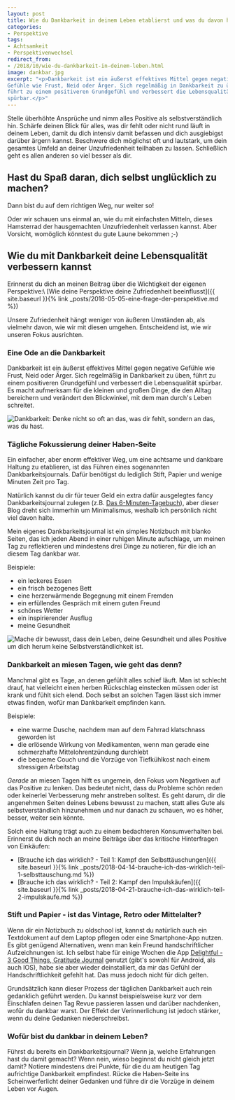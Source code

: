 ```yaml
---
layout: post
title: Wie du Dankbarkeit in deinem Leben etablierst und was du davon hast
categories:
- Perspektive
tags:
- Achtsamkeit
- Perspektivenwechsel
redirect_from:
- /2018/10/wie-du-dankbarkeit-in-deinem-leben.html
image: dankbar.jpg
excerpt: "<p>Dankbarkeit ist ein äußerst effektives Mittel gegen negative
Gefühle wie Frust, Neid oder Ärger. Sich regelmäßig in Dankbarkeit zu üben,
führt zu einem positiveren Grundgefühl und verbessert die Lebensqualität
spürbar.</p>"
---
```


Stelle überhöhte Ansprüche und nimm alles Positive als
selbstverständlich hin. Schärfe deinen Blick für alles, was dir fehlt
oder nicht rund läuft in deinem Leben, damit du dich intensiv damit
befassen und dich ausgiebigst darüber ärgern kannst. Beschwere dich
möglichst oft und lautstark, um dein gesamtes Umfeld an deiner
Unzufriedenheit teilhaben zu lassen. Schließlich geht es allen anderen
so viel besser als dir.

## Hast du Spaß daran, dich selbst unglücklich zu machen?

Dann bist du auf dem richtigen Weg, nur weiter so!

Oder wir schauen uns einmal an, wie du mit einfachsten Mitteln, dieses
Hamsterrad der hausgemachten Unzufriedenheit verlassen kannst. Aber
Vorsicht, womöglich könntest du gute Laune bekommen ;-)

## Wie du mit Dankbarkeit deine Lebensqualität verbessern kannst

Erinnerst du dich an meinen Beitrag über die Wichtigkeit der eigenen
Perspektive:\\
[Wie deine Perspektive deine Zufriedenheit beeinflusst]({{ site.baseurl }}{% link _posts/2018-05-05-eine-frage-der-perspektive.md %})

Unsere Zufriedenheit hängt weniger von äußeren Umständen ab, als
vielmehr davon, wie wir mit diesen umgehen. Entscheidend ist, wie wir
unseren Fokus ausrichten.

### Eine Ode an die Dankbarkeit

Dankbarkeit ist ein äußerst effektives Mittel gegen negative Gefühle wie
Frust, Neid oder Ärger. Sich regelmäßig in Dankbarkeit zu üben, führt zu
einem positiveren Grundgefühl und verbessert die Lebensqualität spürbar.
Es macht aufmerksam für die kleinen und großen Dinge, die den Alltag
bereichern und verändert den Blickwinkel, mit dem man durch's Leben
schreitet.

![Dankbarkeit: Denke nicht so oft an das, was dir fehlt, sondern an das, was du hast.]({{site.baseurl}}/assets/img/posts/dankbar.jpg)

### Tägliche Fokussierung deiner Haben-Seite

Ein einfacher, aber enorm effektiver Weg, um eine achtsame und dankbare
Haltung zu etablieren, ist das Führen eines sogenannten
Dankbarkeitsjournals. Dafür benötigst du lediglich Stift, Papier und
wenige Minuten Zeit pro Tag.

Natürlich kannst du dir für teuer Geld ein extra dafür ausgelegtes fancy
Dankbarkeitsjournal zulegen (z.B. [Das
6-Minuten-Tagebuch](https://www.amazon.de/Das-6-Minuten-Tagebuch-orchidee-Leben-ver%C3%A4ndert/dp/3499633868/ref=mp_s_a_1_1?__mk_de_DE=%C3%85M%C3%85Z%C3%95%C3%91&qid=1538647234&sr=8-1&pi=AC_SX236_SY340_FMwebp_QL65&keywords=dankbarkeitstagebuch&dpPl=1&dpID=31tkKzvYk-L&ref=plSrch)),
aber dieser Blog dreht sich immerhin um Minimalismus, weshalb ich
persönlich nicht viel davon halte.

Mein eigenes Dankbarkeitsjournal ist ein simples Notizbuch mit blanko
Seiten, das ich jeden Abend in einer ruhigen Minute aufschlage, um
meinen Tag zu reflektieren und mindestens drei Dinge zu notieren, für
die ich an diesem Tag dankbar war.

Beispiele:

-   ein leckeres Essen
-   ein frisch bezogenes Bett
-   eine herzerwärmende Begegnung mit einem Fremden
-   ein erfüllendes Gespräch mit einem guten Freund
-   schönes Wetter
-   ein inspirierender Ausflug
-   meine Gesundheit

![Mache dir bewusst, dass dein Leben, deine Gesundheit und alles Positive um dich herum keine Selbstverständlichkeit ist.]({{site.baseurl}}/assets/img/posts/everyday-is-good.jpg)

### Dankbarkeit an miesen Tagen, wie geht das denn?

Manchmal gibt es Tage, an denen gefühlt alles schief läuft. Man ist
schlecht drauf, hat vielleicht einen herben Rückschlag einstecken müssen
oder ist krank und fühlt sich elend. Doch selbst an solchen Tagen lässt
sich immer etwas finden, wofür man Dankbarkeit empfinden kann.

Beispiele:

-   eine warme Dusche, nachdem man auf dem Fahrrad klatschnass geworden
    ist
-   die erlösende Wirkung von Medikamenten, wenn man gerade eine
    schmerzhafte Mittelohrentzündung durchlebt
-   die bequeme Couch und die Vorzüge von Tiefkühlkost nach einem
    stressigen Arbeitstag

*Gerade* an miesen Tagen hilft es ungemein, den Fokus vom Negativen auf
das Positive zu lenken. Das bedeutet nicht, dass du Probleme schön reden
oder keinerlei Verbesserung mehr anstreben solltest. Es geht darum, dir
die angenehmen Seiten deines Lebens bewusst zu machen, statt alles Gute
als selbstverständlich hinzunehmen und nur danach zu schauen, wo es
höher, besser, weiter sein könnte.

Solch eine Haltung trägt auch zu einem bedachteren Konsumverhalten bei.
Erinnerst du dich noch an meine Beiträge über das kritische Hinterfragen
von Einkäufen:

-   [Brauche ich das wirklich? - Teil 1: Kampf den Selbsttäuschungen]({{ site.baseurl }}{% link _posts/2018-04-14-brauche-ich-das-wirklich-teil-1-selbsttauschung.md %})
-   [Brauche ich das wirklich? - Teil 2: Kampf den Impulskäufen]({{ site.baseurl }}{% link _posts/2018-04-21-brauche-ich-das-wirklich-teil-2-impulskaufe.md %})

### Stift und Papier - ist das Vintage, Retro oder Mittelalter?

Wenn dir ein Notizbuch zu oldschool ist, kannst du natürlich auch ein
Textdokument auf dem Laptop pflegen oder eine Smartphone-App nutzen. Es
gibt genügend Alternativen, wenn man kein Freund handschriftlicher
Aufzeichnungen ist. Ich selbst habe für einige Wochen die
App [Delightful - 3 Good Things, Gratitude
Journal](https://delightful.today/) genutzt (gibt's sowohl für Android,
als auch IOS), habe sie aber wieder deinstalliert, da mir das Gefühl der
Handschriftlichkeit gefehlt hat. Das muss jedoch nicht für dich gelten.

Grundsätzlich kann dieser Prozess der täglichen Dankbarkeit auch rein
gedanklich geführt werden. Du kannst beispielsweise kurz vor dem
Einschlafen deinen Tag Revue passieren lassen und darüber nachdenken,
wofür du dankbar warst. Der Effekt der Verinnerlichung ist jedoch
stärker, wenn du deine Gedanken niederschreibst.

### Wofür bist du dankbar in deinem Leben?

Führst du bereits ein Dankbarkeitsjournal? Wenn ja, welche Erfahrungen
hast du damit gemacht? Wenn nein, wieso beginnst du nicht gleich jetzt
damit? Notiere mindestens drei Punkte, für die du am heutigen Tag
aufrichtige Dankbarkeit empfindest. Rücke die Haben-Seite ins
Scheinwerferlicht deiner Gedanken und führe dir die Vorzüge in deinem
Leben vor Augen.
